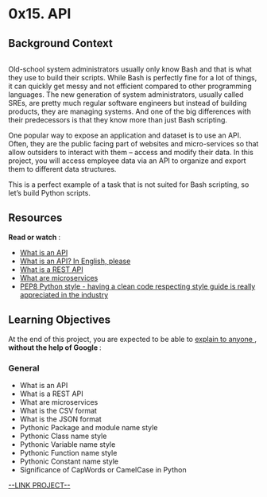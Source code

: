 # 0x15. API

<html>
<div class="panel panel-default" id="project-description">
 <div class="panel-body">
  <h2>
   Background Context
  </h2>
  <p>
   <a href="https://youtu.be/-2kyU6-j8ZQ" target="_blank">
    <img alt="" src="https://holbertonintranet.s3.amazonaws.com/uploads/medias/2019/6/897638f42eb1bad6605d.png?X-Amz-Algorithm=AWS4-HMAC-SHA256&amp;X-Amz-Credential=AKIARDDGGGOU5BHMTQX4%2F20220608%2Fus-east-1%2Fs3%2Faws4_request&amp;X-Amz-Date=20220608T234228Z&amp;X-Amz-Expires=86400&amp;X-Amz-SignedHeaders=host&amp;X-Amz-Signature=bcd9d62d365005b2c3c7275423c21f7b3b91173a4d5dc318a2c0bf87fc3c533f" style=""/>
   </a>
  </p>
  <p>
   Old-school system administrators usually only know Bash and that is what they use to build their scripts. While Bash is perfectly fine for a lot of things, it can quickly get messy and not efficient compared to other programming languages. The new generation of system administrators, usually called SREs, are pretty much regular software engineers but instead of building products, they are managing systems. And one of the big differences with their predecessors is that they know more than just Bash scripting.
  </p>
  <p>
   One popular way to expose an application and dataset is to use an API. Often, they are the public facing part of websites and micro-services so that allow outsiders to interact with them – access and modify their data. In this project, you will access employee data via an API to organize and export them to different data structures.
  </p>
  <p>
   This is a perfect example of a task that is not suited for Bash scripting, so let’s build Python scripts.
  </p>
  <h2>
   Resources
  </h2>
  <p>
   <strong>
    Read or watch
   </strong>
   :
  </p>
  <ul>
   <li>
    <a href="https://www.webopedia.com/definitions/api/" target="_blank" title="What is an API">
     What is an API
    </a>
   </li>
   <li>
    <a href="https://www.freecodecamp.org/news/what-is-an-api-in-english-please-b880a3214a82/" target="_blank" title="What is an API? In English, please">
     What is an API? In English, please
    </a>
   </li>
   <li>
    <a href="https://www.sitepoint.com/rest-api/" target="_blank" title="What is a REST API">
     What is a REST API
    </a>
   </li>
   <li>
    <a href="https://smartbear.com/solutions/microservices/" target="_blank" title="What are microservices">
     What are microservices
    </a>
   </li>
   <li>
    <a href="https://peps.python.org/pep-0008/" target="_blank" title="PEP8 Python style - having a clean code respecting style guide is really appreciated in the industry">
     PEP8 Python style - having a clean code respecting style guide is really appreciated in the industry
    </a>
   </li>
  </ul>
  <h2>
   Learning Objectives
  </h2>
  <p>
   At the end of this project, you are expected to be able to
   <a href="https://fs.blog/feynman-learning-technique/" target="_blank" title="explain to anyone">
    explain to anyone
   </a>
   ,
   <strong>
    without the help of Google
   </strong>
   :
  </p>
  <h3>
   General
  </h3>
  <ul>
   <li>
    What is an API
   </li>
   <li>
    What is a REST API
   </li>
   <li>
    What are microservices
   </li>
   <li>
    What is the CSV format
   </li>
   <li>
    What is the JSON format
   </li>
   <li>
    Pythonic Package and module name style
   </li>
   <li>
    Pythonic Class name style
   </li>
   <li>
    Pythonic Variable name style
   </li>
   <li>
    Pythonic Function name style
   </li>
   <li>
    Pythonic Constant name style
   </li>
   <li>
    Significance of CapWords or CamelCase in Python
   </li>
  </ul>
  
 </div>
</div>

[--LINK PROJECT--](https://intranet.hbtn.io/projects/269)
</html>